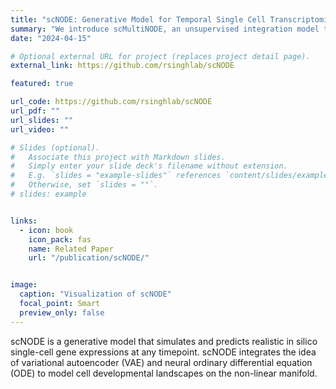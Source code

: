 ```yaml
---
title: "scNODE: Generative Model for Temporal Single Cell Transcriptomic Data Prediction"
summary: "We introduce scMultiNODE, an unsupervised integration model that combines gene expression and chromatin accessibility measurements in developing single cells, while preserving cell type variations and cellular dynamics. First, scMultiNODE uses a scalable, Quantized Gromov-Wasserstein optimal transport to align a large number of cells across different measurements. Next, it utilizes neural ordinary differential equations to explicitly model cell development with a regularization term to learn a dynamic latent space."
date: "2024-04-15"

# Optional external URL for project (replaces project detail page).
external_link: https://github.com/rsinghlab/scNODE

featured: true

url_code: https://github.com/rsinghlab/scNODE
url_pdf: ""
url_slides: ""
url_video: ""

# Slides (optional).
#   Associate this project with Markdown slides.
#   Simply enter your slide deck's filename without extension.
#   E.g. `slides = "example-slides"` references `content/slides/example-slides.md`.
#   Otherwise, set `slides = ""`.
# slides: example


links:
  - icon: book
    icon_pack: fas
    name: Related Paper
    url: "/publication/scNODE/"


image:
  caption: "Visualization of scNODE"
  focal_point: Smart
  preview_only: false
---
```


scNODE is a generative model that simulates and predicts realistic in silico single-cell gene expressions at any timepoint. scNODE integrates the idea of variational autoencoder (VAE) and neural ordinary differential equation (ODE) to model cell developmental landscapes on the non-linear manifold. 

